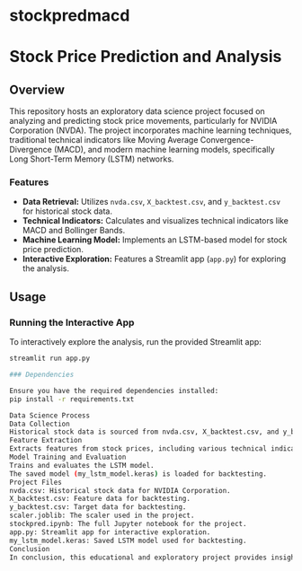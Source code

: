 # stockpredmacd

# Stock Price Prediction and Analysis

## Overview

This repository hosts an exploratory data science project focused on analyzing and predicting stock price movements, particularly for NVIDIA Corporation (NVDA). The project incorporates machine learning techniques, traditional technical indicators like Moving Average Convergence-Divergence (MACD), and modern machine learning models, specifically Long Short-Term Memory (LSTM) networks.

### Features

- **Data Retrieval:** Utilizes `nvda.csv`, `X_backtest.csv`, and `y_backtest.csv` for historical stock data.
- **Technical Indicators:** Calculates and visualizes technical indicators like MACD and Bollinger Bands.
- **Machine Learning Model:** Implements an LSTM-based model for stock price prediction.
- **Interactive Exploration:** Features a Streamlit app (`app.py`) for exploring the analysis.

## Usage

### Running the Interactive App

To interactively explore the analysis, run the provided Streamlit app:

```bash
streamlit run app.py

### Dependencies

Ensure you have the required dependencies installed:
pip install -r requirements.txt

Data Science Process
Data Collection
Historical stock data is sourced from nvda.csv, X_backtest.csv, and y_backtest.csv.
Feature Extraction
Extracts features from stock prices, including various technical indicators and relevant metrics.
Model Training and Evaluation
Trains and evaluates the LSTM model.
The saved model (my_lstm_model.keras) is loaded for backtesting.
Project Files
nvda.csv: Historical stock data for NVIDIA Corporation.
X_backtest.csv: Feature data for backtesting.
y_backtest.csv: Target data for backtesting.
scaler.joblib: The scaler used in the project.
stockpred.ipynb: The full Jupyter notebook for the project.
app.py: Streamlit app for interactive exploration.
my_lstm_model.keras: Saved LSTM model used for backtesting.
Conclusion
In conclusion, this educational and exploratory project provides insights into the application of both traditional technical indicators like MACD and modern machine learning models such as LSTM networks for stock price prediction. Interactive tools, such as the Streamlit app, enhance the accessibility of the analysis, allowing users to engage interactively with the findings. Please note that this project is not intended for providing investment advice or making actual investment decisions.

